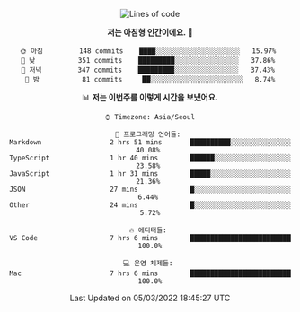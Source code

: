 <div align='center'>
 
<!--START_SECTION:waka-->
![Lines of code](https://img.shields.io/badge/%EC%A0%80%EB%8A%94%20%EC%97%AC%ED%83%9C%EA%B9%8C%EC%A7%80%20-60%20Thousand%20%EC%A4%84%EC%9D%98%20%EC%BD%94%EB%93%9C%EB%A5%BC%20%EC%9E%91%EC%84%B1%ED%96%88%EC%96%B4%EC%9A%94.-blue)

**저는 아침형 인간이에요. 🐤** 

```text
🌞 아침         148 commits    ████░░░░░░░░░░░░░░░░░░░░░   15.97% 
🌆 낮　         351 commits    █████████░░░░░░░░░░░░░░░░   37.86% 
🌃 저녁         347 commits    █████████░░░░░░░░░░░░░░░░   37.43% 
🌙 밤　         81 commits     ██░░░░░░░░░░░░░░░░░░░░░░░   8.74%

```


📊 **저는 이번주를 이렇게 시간을 보냈어요.** 

```text
⌚︎ Timezone: Asia/Seoul

💬 프로그래밍 언어들: 
Markdown                 2 hrs 51 mins       ██████████░░░░░░░░░░░░░░░   40.08% 
TypeScript               1 hr 40 mins        ██████░░░░░░░░░░░░░░░░░░░   23.58% 
JavaScript               1 hr 31 mins        █████░░░░░░░░░░░░░░░░░░░░   21.36% 
JSON                     27 mins             █░░░░░░░░░░░░░░░░░░░░░░░░   6.44% 
Other                    24 mins             █░░░░░░░░░░░░░░░░░░░░░░░░   5.72%

🔥 에디터들: 
VS Code                  7 hrs 6 mins        █████████████████████████   100.0%

💻 운영 체제들: 
Mac                      7 hrs 6 mins        █████████████████████████   100.0%

```


 Last Updated on 05/03/2022 18:45:27 UTC
<!--END_SECTION:waka-->
 </div>
<!---
Emewjin/Emewjin is a ✨ special ✨ repository because its `README.md` (this file) appears on your GitHub profile.
You can click the Preview link to take a look at your changes.
--->
